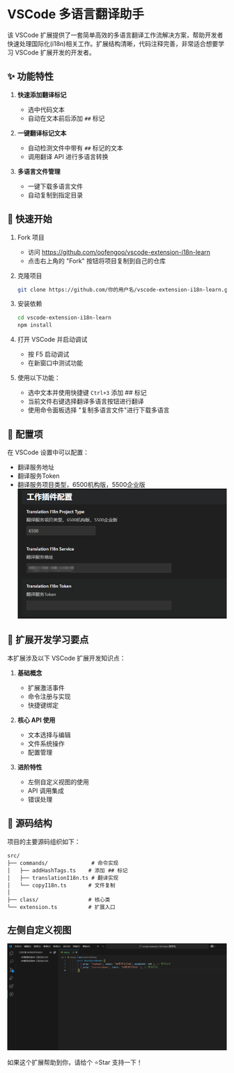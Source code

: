 # VSCode 多语言翻译助手

该 VSCode 扩展提供了一套简单高效的多语言翻译工作流解决方案，帮助开发者快速处理国际化(i18n)相关工作。扩展结构清晰，代码注释完善，非常适合想要学习 VSCode 扩展开发的开发者。

## ✨ 功能特性

1. **快速添加翻译标记**
   - 选中代码文本
   - 自动在文本前后添加 `##` 标记

2. **一键翻译标记文本**
   - 自动检测文件中带有 `##` 标记的文本
   - 调用翻译 API 进行多语言转换

3. **多语言文件管理**
   - 一键下载多语言文件
   - 自动复制到指定目录

## 🚀 快速开始

1. Fork 项目
   - 访问 https://github.com/oofengoo/vscode-extension-i18n-learn
   - 点击右上角的 "Fork" 按钮将项目复制到自己的仓库

2. 克隆项目
   ```bash
   git clone https://github.com/你的用户名/vscode-extension-i18n-learn.git
   ```

3. 安装依赖
   ```bash
   cd vscode-extension-i18n-learn
   npm install
   ```

4. 打开 VSCode 并启动调试
   - 按 F5 启动调试
   - 在新窗口中测试功能

5. 使用以下功能：
   - 选中文本并使用快捷键 `Ctrl+3` 添加 ## 标记
   - 当前文件右键选择翻译多语言按钮进行翻译
   - 使用命令面板选择 "复制多语言文件"进行下载多语言



## 🔧 配置项

在 VSCode 设置中可以配置：

- 翻译服务地址
- 翻译服务Token
- 翻译服务项目类型，6500机构版，5500企业版
  ![配置界面示例](uiview/setting.png)

## 📖 扩展开发学习要点

本扩展涉及以下 VSCode 扩展开发知识点：

1. **基础概念**
   - 扩展激活事件
   - 命令注册与实现
   - 快捷键绑定

2. **核心 API 使用**
   - 文本选择与编辑
   - 文件系统操作
   - 配置管理

3. **进阶特性**
   - 左侧自定义视图的使用
   - API 调用集成
   - 错误处理



## 📝 源码结构

项目的主要源码组织如下：

```
src/
├── commands/              # 命令实现
│   ├── addHashTags.ts    # 添加 ## 标记
│   ├── translationI18n.ts # 翻译实现
│   └── copyI18n.ts       # 文件复制
│
├── class/                # 核心类
└── extension.ts          # 扩展入口

```

## 左侧自定义视图
  ![左侧视图界面示例](uiview/sidebar.png)

如果这个扩展帮助到你，请给个 ⭐️Star 支持一下！